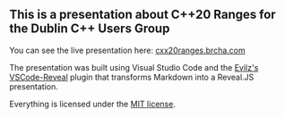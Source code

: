 ## This is a presentation about C++20 Ranges for the Dublin C++ Users Group

You can see the live presentation here: [cxx20ranges.brcha.com](https://cxx20ranges.brcha.com)

The presentation was built using Visual Studio Code and the [Evilz's VSCode-Reveal](https://github.com/evilz/vscode-reveal/) plugin that transforms Markdown into a Reveal.JS presentation.

Everything is licensed under the [MIT license](https://choosealicense.com/licenses/mit/).